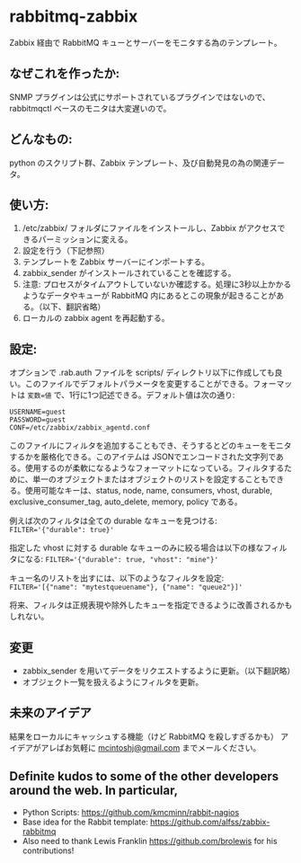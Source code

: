 rabbitmq-zabbix
=======================

Zabbix 経由で RabbitMQ キューとサーバーをモニタする為のテンプレート。

## なぜこれを作ったか:
SNMP プラグインは公式にサポートされているプラグインではないので、rabbitmqctl ベースのモニタは大変遅いので。

## どんなもの:
python のスクリプト群、Zabbix テンプレート、及び自動発見の為の関連データ。

## 使い方:
1. /etc/zabbix/ フォルダにファイルをインストールし、Zabbix がアクセスできるパーミッションに変える。
2. 設定を行う（下記参照）
3. テンプレートを Zabbix サーバーにインポートする。
4. zabbix_sender がインストールされていることを確認する。
5. 注意: プロセスがタイムアウトしていないか確認する。処理に3秒以上かかるようなデータやキューが RabbitMQ 内にあるとこの現象が起きることがある。（以下、翻訳省略）
6. ローカルの zabbix agent を再起動する。

## 設定:
オプションで .rab.auth ファイルを scripts/ ディレクトリ以下に作成しても良い。このファイルでデフォルトパラメータを変更することができる。フォーマットは `変数=値` で、1行に1つ記述できる。デフォルト値は次の通り:

    USERNAME=guest
    PASSWORD=guest
    CONF=/etc/zabbix/zabbix_agentd.conf

このファイルにフィルタを追加することもでき、そうするとどのキューをモニタするかを厳格化できる。このアイテムは JSONでエンコードされた文字列である。使用するのが柔軟になるようなフォーマットになっている。フィルタするために、単一のオブジェクトまたはオブジェクトのリストを設定することもできる。使用可能なキーは、status, node, name, consumers, vhost, durable,
exclusive_consumer_tag, auto_delete, memory, policy である。

例えば次のフィルタは全ての durable なキューを見つける:
`FILTER='{"durable": true}'`

指定した vhost に対する durable なキューのみに絞る場合は以下の様なフィルタになる:
`FILTER='{"durable": true, "vhost": "mine"}'`

キュー名のリストを出すには、以下のようなフィルタを設定:
`FILTER='[{"name": "mytestqueuename"}, {"name": "queue2"}]'`

将来、フィルタは正規表現や除外したキューを指定できるように改善されるかもしれない。

## 変更
* zabbix_sender を用いてデータをリクエストするように更新。（以下翻訳略）
* オブジェクト一覧を扱えるようにフィルタを更新。

## 未来のアイデア
結果をローカルにキャッシュする機能（けど RabbitMQ を殺しすぎるかも）
アイデアがアレばお気軽に mcintoshj@gmail.com までメールください。


## Definite kudos to some of the other developers around the web.  In particular,
* Python Scripts: https://github.com/kmcminn/rabbit-nagios
* Base idea for the Rabbit template:  https://github.com/alfss/zabbix-rabbitmq
* Also need to thank Lewis Franklin https://github.com/brolewis for his contributions!

